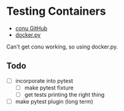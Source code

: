 # Testing Containers

- [conu GitHub](https://github.com/user-cont/conu/tree/master/conu)
- [docker.py](https://github.com/docker/docker-py)

Can't get conu working, so using docker.py.

## Todo

- [ ] incorporate into pytest
  - [ ] make pytest fixture
  - [ ] get tests printing the right thing
- [ ] make pytest plugin (long term)
